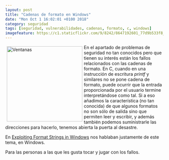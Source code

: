 ```yaml
---
layout: post
title: "Cadenas de formato en Windows"
date: "Mon Oct 1 16:02:01 +0100 2018"
category: seguridad
tags: [seguridad, vulnerabilidades, cadenas, formato, c, windows]
imagefeature: https://c1.staticflickr.com/9/8242/8647192601_77d9b533f8_m.jpg
---
```



<a href="https://www.flickr.com/photos/fernand0/8647192601" title="Ventanas"><img src="https://c1.staticflickr.com/9/8242/8647192601_77d9b533f8_m.jpg" width="240"  alt="Ventanas" style="float:left; margin:5px"></a>
En el apartado de problemas de seguridad no tan conocidos pero que tienen su interés están los fallos relacionados con las cadenas de formato. En C, cuando en una instrucción de escritura *printf* y similares no se pone cadena de formato, puede ocurrir que la entrada proporcionada por el usuario termine interpretándose como tal. Si a eso añadimos la característica (no tan conocida) de que algunos formatos no son sólo de salida sino que permiten leer y escribir, y además también podemos suministrarle las direcciones para hacerlo, tenemos abierta la puerta al desastre.

En [Exploiting Format Strings in Windows](https://osandamalith.com/2018/02/01/exploiting-format-strings-in-windows/) nos hablaban justamente de este tema, en Windows. 

Para las personas a las que les gusta tocar y jugar con los fallos.
